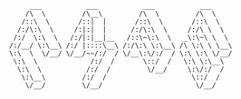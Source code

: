                        ___           ___           ___           ___
                      /\  \         /\__\         /\  \         /\  \
                     /::\  \       /::|  |       /::\  \       /::\  \
                    /:/\:\  \     /:|:|  |      /:/\:\  \     /:/\ \  \
                   /:/  \:\  \   /:/|:|__|__   /::\~\:\  \   _\:\~\ \  \
                  /:/__/ \:\__\ /:/ |::::\__\ /:/\:\ \:\__\ /\ \:\ \ \__\
                  \:\  \  \/__/ \/__/~~/:/  / \/__\:\/:/  / \:\ \:\ \/__/
                   \:\  \             /:/  /       \::/  /   \:\ \:\__\
                    \:\  \           /:/  /         \/__/     \:\/:/  /
                     \:\__\         /:/  /                     \::/  /
                      \/__/         \/__/                       \/__/
